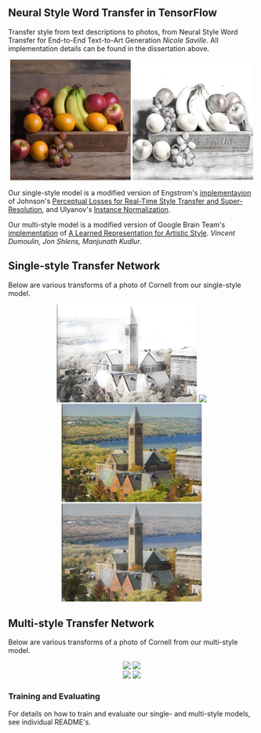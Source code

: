 ## Neural Style Word Transfer in TensorFlow

Transfer style from text descriptions to photos, from Neural Style Word Transfer for End-to-End Text-to-Art Generation *Nicole Saville*. All implementation details can be found in the dissertation above. 



<p align = 'center'>
<img src = 'Single-style/Examples/Content/fruit.jpg' height = '246px'>
<img src = 'Single-style/Examples/Results/fruit-sketch.jpg' height = '246px'>
</p>
<p align = 'center'>
</p>

Our single-style model is a modified version of Engstrom's [implementayion](https://github.com/lengstrom/fast-style-transfer) of Johnson's [Perceptual Losses for Real-Time Style Transfer and Super-Resolution](http://cs.stanford.edu/people/jcjohns/eccv16/), and Ulyanov's [Instance Normalization](https://arxiv.org/abs/1607.08022). 

Our multi-style model is a modified version of Google Brain Team's [implementation](https://github.com/magenta/magenta/tree/main/magenta/models/image_stylization) of [A Learned Representation for Artistic Style](https://arxiv.org/abs/1610.07629). *Vincent Dumoulin, Jon Shlens, Manjunath Kudlur*.







## Single-style Transfer Network
Below are various transforms of a photo of Cornell from our single-style model.


<div align = 'center'>
<img src = 'Single-style/Examples/Results/cornell-sketch.jpg' height = '200px'>
<img src = 'Single-style/Examples/Results/cornell.jpg' height = '200px'>

<br>

<img src = 'Single-style/Examples/Results/cornell-brightMonet.jpg' height = '200px'>
<img src = 'Single-style/Examples/Results/cornell-dullMonet.jpg' height = '200px'>

</div>



## Multi-style Transfer Network
Below are various transforms of a photo of Cornell from our multi-style model.

     
<div align = 'center'>
<img src = 'Multi-style/Examples/Results/cornell.jpg' height = '200px'>
<img src = 'Multi-style/Examples/Results/cornell-brightMonet.jpg' height = '200px'>

<br>
<img src = 'Multi-style/Examples/Results/cornell-dullMonet.jpg' height = '200px'>
<img src = 'Multi-style/Examples/Results/cornell-ukiyo.jpg' height = '200px'>

</div>



### Training and Evaluating
For details on how to train and evaluate our single- and multi-style models, see individual README's.






